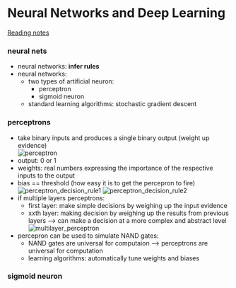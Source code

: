 # Neural Networks and Deep Learning

[Reading notes](http://neuralnetworksanddeeplearning.com/)

### neural nets
- neural networks: __infer rules__  
- neural networks:  
    + two types of artificial neuron:  
        * perceptron  
        * sigmoid neuron  
    + standard learning algorithms: stochastic gradient descent  


    
### perceptrons  
- take binary inputs and produces a single binary output (weight up evidence)  
![perceptron](https://cloud.githubusercontent.com/assets/5633774/23443637/6525c374-fded-11e6-9d5a-fbcf13695528.png)  
- output: 0 or 1  
- weights: real numbers expressing the importance of the respective inputs to the output 
- bias == threshold (how easy it is to get the percepron to fire)  
![perceptron_decision_rule1](https://cloud.githubusercontent.com/assets/5633774/23443684/bf192290-fded-11e6-96e8-b9447df47c5f.png)
![perceptron_decision_rule2](https://cloud.githubusercontent.com/assets/5633774/23444169/975eff4c-fdf0-11e6-9b79-a0ca3c3762d7.png)
- if multiple layers perceptrons:
    + first layer: make simple decisions by weighing up the input evidence  
    + xxth layer: making decision by weighing up the results from previous layers --> can make a decision at a more complex and abstract level      
    ![multilayer_perceptron](https://cloud.githubusercontent.com/assets/5633774/23444026/d0d7fa68-fdef-11e6-9876-b13e302ef278.png)  
- percepron can be used to simulate NAND gates:  
    + NAND gates are universal for computaion --> perceptrons are universal for computation   
    + learning algorithms: automatically tune weights and biases  




### sigmoid neuron  